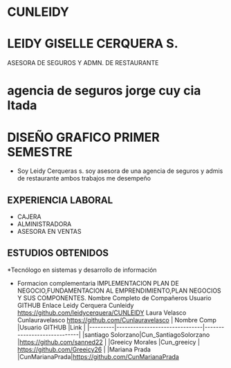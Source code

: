 # CUNLEIDY
# LEIDY GISELLE CERQUERA S.

ASESORA DE SEGUROS Y ADMN. DE RESTAURANTE

# agencia de seguros jorge cuy cia ltada
# DISEÑO GRAFICO PRIMER SEMESTRE
* Soy Leidy Cerqueras s. soy asesora de una agencia de seguros y  admis de restaurante ambos trabajos me desempeño
## EXPERIENCIA LABORAL
* CAJERA 
* ALMINISTRADORA 
* ASESORA EN VENTAS 

## ESTUDIOS OBTENIDOS
*Tecnólogo en sistemas y desarrollo de información	
* Formacion complementaria IMPLEMENTACION PLAN DE NEGOCIO,FUNDAMENTACION AL EMPRENDIMIENTO,PLAN NEGOCIOS  Y SUS COMPONENTES.
Nombre Completo de Compañeros	Usuario GITHUB	Enlace
Leidy Cerquera	Cunleidy	https://github.com/leidycerquera/CUNLEIDY
Laura Velasco	Cunlauravelasco	https://github.com/Cunlauravelasco
|  Nombre Comp  |Usuario GITHUB                       |Link                        |
|---------|-------------------------------|-----------------------------|
|santiago Solorzano|Cun_SantiagoSolorzano            |https://github.com/sanned22  |
|Greeicy Morales |Cun_greeicy            | https://github.com/Greeicy26          |
|Mariana Prada   |CunMarianaPrada|https://github.com/CunMarianaPrada
